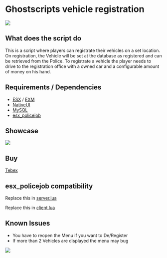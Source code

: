 # Ghostscripts vehicle registration

![](https://i.imgur.com/UyG3eav.png)

## What does the script do

This is a script where players can registrate their vehicles on a set location. On registration, the Vehicle will be set at the database as registered and can be retrieved from the Police. To registrate a vehicle the player needs to drive to the registration office with a owned car and a configurable amount of money on his hand.

## Requirements / Dependencies

* [ESX](https://github.com/esx-framework/esx-legacy) / [EXM](https://github.com/extendedmode/extendedmode)
* [NativeUI](https://github.com/FrazzIe/NativeUILua)
* [MySQL](https://github.com/brouznouf/fivem-mysql-async)
* [esx_policejob](https://github.com/esx-framework/esx-legacy/tree/main/%5Besx_addons%5D/esx_policejob)

## Showcase

![](https://youtu.be/mTxP8uSGqX0)

## Buy

[Tebex](https://ghostscripts.tebex.io/package/4573131)

## esx_policejob compatibility

Replace this in
[server.lua](https://pastebin.com/irnD64nH)

Replace this in
[client.lua](https://pastebin.com/CEBXe9Fx)

## Known Issues

* You have to reopen the Menu if you want to De/Register
* If more than 2 Vehicles are displayed the menu may bug

![](https://i.imgur.com/2ZRRWSF.png)
